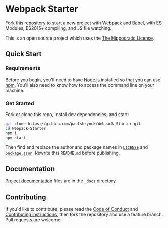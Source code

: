# Webpack Starter

Fork this repository to start a new project with Webpack and Babel, with ES Modules, ES2015+ compiling, and JS file watching.

This is an open source project which uses the [The Hippocratic License][license].

## Quick Start

### Requirements

Before you begin, you'll need to have [Node.js][node] installed so that you can use [npm][npm]. You'll also need to know how to access the command line on your machine.

### Get Started

Fork or clone this repo, install dev dependencies, and start:

```bash
git clone https://github.com/paulshryock/Webpack-Starter.git
cd Webpack-Starter
npm i
npm start
```

Then find and replace the author and package names in [`LICENSE`][license] and [`package.json`][pkg]. Rewrite this `README.md` before publishing.

## Documentation

[Project documentation][docs] files are in the `_docs` directory.

## Contributing

If you'd like to contribute, please read the [Code of Conduct][code-of-conduct] and [Contributing instructions][contributing], then fork the repository and use a feature branch. Pull requests are welcome.

[license]: https://firstdonoharm.dev/
[node]: https://nodejs.org/
[npm]: https://npmjs.com/
[pkg]: package.json
[docs]: _docs/
[code-of-conduct]: CODE_OF_CONDUCT.md
[contributing]: CONTRIBUTING.md